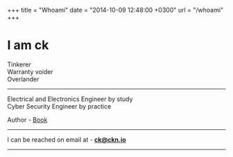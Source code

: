 +++
title = "Whoami"
date = "2014-10-09 12:48:00 +0300"
url = "/whoami"
+++

# I am ck 

Tinkerer  
Warranty voider  
Overlander

---

Electrical and Electronics Engineer by study  
Cyber Security Engineer by practice  

Author - [Book](https://www.amazon.com/author/ck)  

---

I can be reached on email at - **ck@ckn.io**  

---



